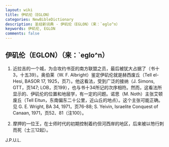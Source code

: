 ```yaml
---
layout: wiki
title: 伊矶伦（EGLON）
categories: NewBibleDictionary
description: 圣经新词典 - 伊矶伦（EGLON）（来：`eglo^n）
keywords: 伊矶伦, EGLON
comments: false
---
```


## 伊矶伦（EGLON）（来：`eglo^n）

1. 近拉吉的一个城，为合攻约书亚的南方联盟之员，最后被犹大占据了（书十3，十五39）。奥伯莱（W. F. Albright）鉴定伊矶伦就是赫西废丘（Tell el-Hesi, BASOR 17, 1925，页7）。他这看法，受到广泛的接纳（J. Simons, GTT，页147; LOB，页199），也与书十34所记的次序相符。然而，这看法所显示的、伊矶伦的位置和地层学，有一定的问题。诺思（M. Noth）主张艾顿废丘（Tell Eitun，东南偏东二十公里，近山丘的地点）。这个主张可能正确。见 G. E. Wright, BA 34, 1971，页76-88; S. Yeivin, Israelite Conquest of Canaan, 1971，页52、81（注100）。

2. 摩押的一位王，在士师时代的初期控制着约但河西岸的地区，后来被以笏行刺而死（士三12起）。

J.P.U.L.









